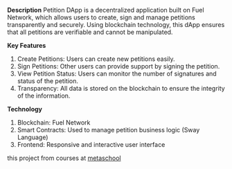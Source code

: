 **Description**
Petition DApp is a decentralized application built on Fuel Network, which allows users to create, sign and manage petitions transparently and securely. Using blockchain technology, this dApp ensures that all petitions are verifiable and cannot be manipulated.

**Key Features**
1. Create Petitions: Users can create new petitions easily.
2. Sign Petitions: Other users can provide support by signing the petition.
3. View Petition Status: Users can monitor the number of signatures and status of the petition.
4. Transparency: All data is stored on the blockchain to ensure the integrity of the information.

**Technology**
1. Blockchain: Fuel Network
2. Smart Contracts: Used to manage petition business logic (Sway Language)
3. Frontend: Responsive and interactive user interface

this project from courses at [metaschool](https://metaschool.so/)
